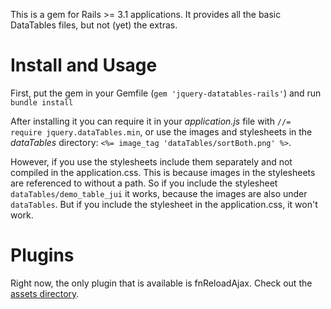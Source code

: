 This is a gem for Rails >= 3.1 applications. It provides all the basic DataTables files, but not (yet) the extras.

# Install and Usage

First, put the gem in your Gemfile (`gem 'jquery-datatables-rails'`) and run `bundle install`

After installing it you can require it in your _application.js_ file with `//= require jquery.dataTables.min`, or use the images and stylesheets in the _dataTables_ directory: `<%= image_tag 'dataTables/sortBoth.png' %>`.

However, if you use the stylesheets include them separately and not compiled in the application.css.
This is because images in the stylesheets are referenced to without a path. So if you include the stylesheet `dataTables/demo_table_jui` it works, because the images are also under `dataTables`. But if you include the stylesheet in the application.css, it won't work.

# Plugins

Right now, the only plugin that is available is fnReloadAjax. Check out the [assets directory][assets].

[assets]: https://github.com/rweng/jquery-datatables-rails/tree/master/vendor/assets/javascripts


